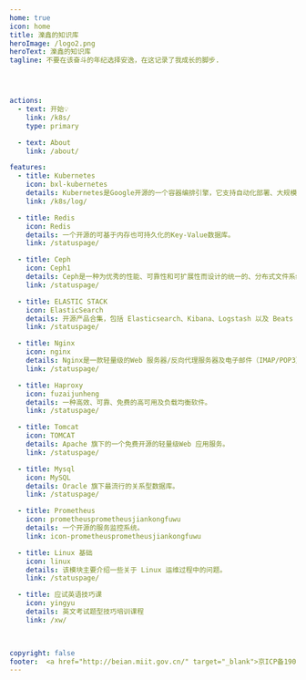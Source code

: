 ```yaml
---
home: true
icon: home
title: 濼鑫的知识库
heroImage: /logo2.png
heroText: 濼鑫的知识库
tagline: 不要在该奋斗的年纪选择安逸，在这记录了我成长的脚步.




actions:
  - text: 开始💡
    link: /k8s/
    type: primary

  - text: About
    link: /about/

features:
  - title: Kubernetes
    icon: bxl-kubernetes
    details: Kubernetes是Google开源的一个容器编排引擎，它支持自动化部署、大规模可伸缩、应用容器化管理。
    link: /k8s/log/

  - title: Redis 
    icon: Redis
    details: 一个开源的可基于内存也可持久化的Key-Value数据库。
    link: /statuspage/

  - title: Ceph
    icon: Ceph1
    details: Ceph是一种为优秀的性能、可靠性和可扩展性而设计的统一的、分布式文件系统。
    link: /statuspage/

  - title: ELASTIC STACK
    icon: ElasticSearch
    details: 开源产品合集，包括 Elasticsearch、Kibana、Logstash 以及 Beats 等
    link: /statuspage/

  - title: Nginx
    icon: nginx
    details: Nginx是一款轻量级的Web 服务器/反向代理服务器及电子邮件（IMAP/POP3）代理服务器。
    link: /statuspage/

  - title: Haproxy
    icon: fuzaijunheng
    details: 一种高效、可靠、免费的高可用及负载均衡软件。
    link: /statuspage/

  - title: Tomcat
    icon: TOMCAT
    details: Apache 旗下的一个免费开源的轻量级Web 应用服务。
    link: /statuspage/

  - title: Mysql
    icon: MySQL
    details: Oracle 旗下最流行的关系型数据库。
    link: /statuspage/

  - title: Prometheus
    icon: prometheusprometheusjiankongfuwu
    details: 一个开源的服务监控系统。
    link: icon-prometheusprometheusjiankongfuwu

  - title: Linux 基础
    icon: linux
    details: 该模块主要介绍一些关于 Linux 运维过程中的问题。
    link: /statuspage/

  - title: 应试英语技巧课
    icon: yingyu
    details: 英文考试题型技巧培训课程
    link: /xw/

  

copyright: false
footer:  <a href="http://beian.miit.gov.cn/" target="_blank">京ICP备19033045号-1 </a> |  Copyright © 2023 Ryan's Notebook
---
```


